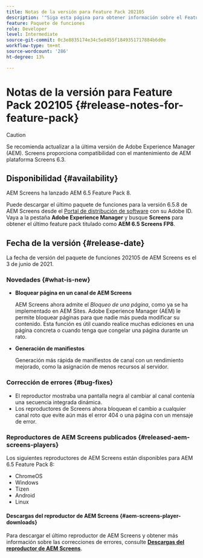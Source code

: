 ```yaml
---
title: Notas de la versión para Feature Pack 202105
description: '"Siga esta página para obtener información sobre el Feature Pack 202105 de AEM Screens publicado el 1 de junio de 2021".'
feature: Paquete de funciones
role: Developer
level: Intermediate
source-git-commit: 0c3e8835174e34c5e8455f1849351717884b6d0e
workflow-type: tm+mt
source-wordcount: '286'
ht-degree: 13%

---
```


# Notas de la versión para Feature Pack 202105 {#release-notes-for-feature-pack}

>[!CAUTION]
>Se recomienda actualizar a la última versión de Adobe Experience Manager (AEM). Screens proporciona compatibilidad con el mantenimiento de AEM plataforma Screens 6.3.

## Disponibilidad {#availability}

AEM Screens ha lanzado AEM 6.5 Feature Pack 8.

Puede descargar el último paquete de funciones para la versión 6.5.8 de AEM Screens desde el [Portal de distribución de software](https://experience.adobe.com/#/downloads/content/software-distribution/en/aem.html) con su Adobe ID. Vaya a la pestaña **Adobe Experience Manager** y busque **Screens** para obtener el último feature pack titulado como **AEM 6.5 Screens FP8**.

## Fecha de la versión {#release-date}

La fecha de versión del paquete de funciones 202105 de AEM Screens es el 3 de junio de 2021.

### Novedades {#what-is-new}

* **Bloquear página en un canal de AEM Screens**

   AEM Screens ahora admite el *Bloqueo de una página*, como ya se ha implementado en AEM Sites. Adobe Experience Manager (AEM) le permite bloquear páginas para que nadie más pueda modificar su contenido. Esta función es útil cuando realice muchas ediciones en una página concreta o cuando tenga que congelar una página durante un rato.

* **Generación de manifiestos**

   Generación más rápida de manifiestos de canal con un rendimiento mejorado, como la asignación de menos recursos al servidor.

### Corrección de errores {#bug-fixes}

* El reproductor mostraba una pantalla negra al cambiar al canal contenía una secuencia integrada dinámica.
* Los reproductores de Screens ahora bloquean el cambio a cualquier canal roto que evite aún más el error 404 o una página con un mensaje de error.

### Reproductores de AEM Screens publicados {#released-aem-screens-players}

Los siguientes reproductores de AEM Screens están disponibles para AEM 6.5 Feature Pack 8:

* ChromeOS
* Windows
* Tizen
* Android
* Linux

#### Descargas del reproductor de AEM Screens {#aem-screens-player-downloads}

Para descargar el último reproductor de AEM Screens y obtener más información sobre las correcciones de errores, consulte **[Descargas del reproductor de AEM Screens](https://download.macromedia.com/screens/index.html)**.
